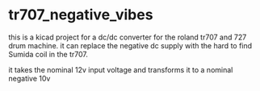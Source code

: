 # tr707_negative_vibes
this is a kicad project for a dc/dc converter for the roland tr707 and 727 drum machine. it can replace the negative dc supply with the hard to find Sumida coil in the tr707.

it takes the nominal 12v input voltage and transforms it to a nominal negative 10v
